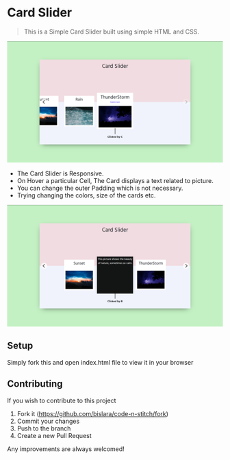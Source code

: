# Card Slider
> This is a Simple Card Slider built using simple HTML and CSS. 

![Card Slider](card_slider.png)

* The Card Slider is Responsive.
* On Hover a particular Cell, The Card displays a text related to picture.
* You can change the outer Padding which is not necessary.
* Trying changing the colors, size of the cards etc. 

![Card Slider with Text](card_text.png)

## Setup

Simply fork this and open index.html file to view it in your browser

## Contributing

If you wish to contribute to this project

1. Fork it (<https://github.com/bislara/code-n-stitch/fork>)
2. Commit your changes
3. Push to the branch 
4. Create a new Pull Request

Any improvements are always welcomed!